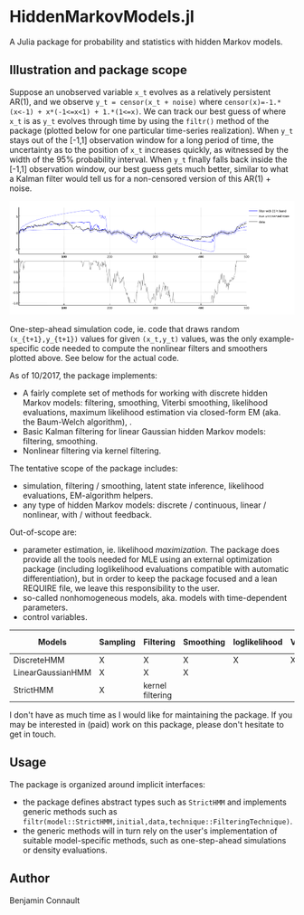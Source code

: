 # HiddenMarkovModels.jl

A Julia package for probability and statistics with hidden Markov models.


## Illustration and package scope


Suppose an unobserved variable `x_t` evolves as a relatively persistent AR(1), and we observe `y_t = censor(x_t + noise)` where `censor(x)=-1.*(x<-1) + x*(-1<=x<1) + 1.*(1<=x)`. We can track our best guess of where `x_t` is as `y_t` evolves through time by using the `filtr()` method of the package (plotted below for one particular time-series realization). When `y_t` stays out of the [-1,1] observation window for a long period of time, the uncertainty as to the position of `x_t` increases quickly, as witnessed by the width of the 95\% probability interval. When `y_t` finally falls back inside the [-1,1] observation window, our best guess gets much better, similar to what a Kalman filter would tell us for a non-censored version of this AR(1) + noise. 


![nonlinear filtering for a censored AR(1)](examples/tar-filtering.png)

One-step-ahead simulation code, ie. code that draws random `(x_{t+1},y_{t+1})` values for given `(x_t,y_t)` values, was the only example-specific code needed to compute the nonlinear filters and smoothers plotted above. See below for the actual code.


As of 10/2017, the package implements:
- A fairly complete set of methods for working with discrete hidden Markov models: filtering, smoothing, Viterbi smoothing, likelihood evaluations, maximum likelihood estimation via closed-form EM (aka. the Baum-Welch algorithm), . 
- Basic Kalman filtering for linear Gaussian hidden Markov models: filtering, smoothing.
- Nonlinear filtering via kernel filtering.

The tentative scope of the package includes:
- simulation, filtering / smoothing, latent state inference, likelihood evaluations, EM-algorithm helpers.
- any type of hidden Markov models: discrete / continuous, linear / nonlinear, with / without feedback. 

Out-of-scope are:
- parameter estimation, ie. likelihood _maximization_. The package does provide all the tools needed for MLE using an external optimization package (including loglikelihood evaluations compatible with automatic differentiation), but in order to keep the package focused and a lean REQUIRE file, we leave this responsibility to the user. 
- so-called nonhomogeneous models, aka. models with time-dependent parameters.
- control variables.

| Models              | Sampling | Filtering         | Smoothing | loglikelihood  | Viterbi | E-step weights |
| ------------------- | -------- | ----------------- | --------- | -------------- | ------- | -------------- |
| DiscreteHMM         | X        | X                 | X         | X              | X       | X              |
| LinearGaussianHMM   | X        | X                 | X         |                |         |                |
| StrictHMM           | X        | kernel filtering  |           |                |         |                |


I don't have as much time as I would like for maintaining the package. If you may be interested in (paid) work on this package, please don't hesitate to get in touch.

## Usage


The package is organized around implicit interfaces:
- the package defines abstract types such as `StrictHMM` and implements generic methods such as `filtr(model::StrictHMM,initial,data,technique::FilteringTechnique)`. 
- the generic methods will in turn rely on the user's implementation of suitable model-specific methods, such as one-step-ahead simulations or density evaluations.




## Author

Benjamin Connault



